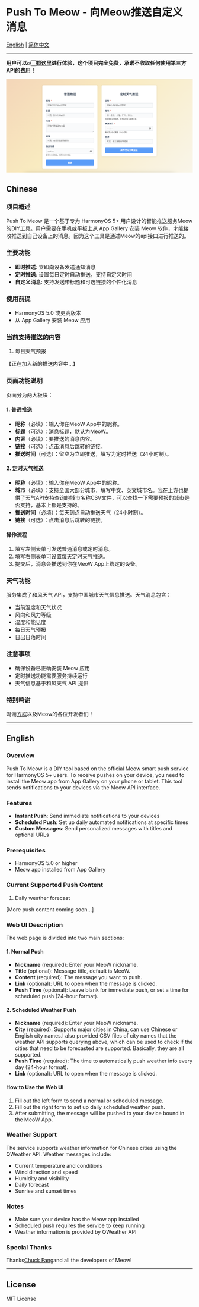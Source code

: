 # Push To Meow - 向Meow推送自定义消息

[English](#english) | [简体中文](#chinese)

---
<strong>用户可以👉🏻<a href="http://121.29.19.143:5001">戳这里</a>进行体验，这个项目完全免费，承诺不收取任何使用第三方API的费用！</strong>

![Page](page.png)
## Chinese

### 项目概述

Push To Meow 是一个基于专为 HarmonyOS 5+ 用户设计的智能推送服务Meow的DIY工具。用户需要在手机或平板上从 App Gallery 安装 Meow 软件，才能接收推送到自己设备上的消息。因为这个工具是通过Meow的api接口进行推送的。

### 主要功能

- **即时推送**: 立即向设备发送通知消息
- **定时推送**: 设置每日定时自动推送，支持自定义时间
- **自定义消息**: 支持发送带标题和可选链接的个性化消息

### 使用前提

- HarmonyOS 5.0 或更高版本
- 从 App Gallery 安装 Meow 应用

### 当前支持推送的内容
1. 每日天气预报

【正在加入新的推送内容中...】

### 页面功能说明
页面分为两大板块：

#### 1. 普通推送
- **昵称**（必填）：输入你在MeoW App中的昵称。
- **标题**（可选）：消息标题，默认为MeoW。
- **内容**（必填）：要推送的消息内容。
- **链接**（可选）：点击消息后跳转的链接。
- **推送时间**（可选）：留空为立即推送，填写为定时推送（24小时制）。

#### 2. 定时天气推送
- **昵称**（必填）：输入你在MeoW App中的昵称。
- **城市**（必填）：支持全国大部分城市，填写中文、英文城市名。我在上方也提供了天气API支持查询的城市名称CSV文件，可以查找一下需要预报的城市是否支持，基本上都是支持的。
- **推送时间**（必填）：每天到点自动推送天气（24小时制）。
- **链接**（可选）：点击消息后跳转的链接。

#### 操作流程
1. 填写左侧表单可发送普通消息或定时消息。
2. 填写右侧表单可设置每天定时天气推送。
3. 提交后，消息会推送到你在MeoW App上绑定的设备。

### 天气功能

服务集成了和风天气 API，支持中国城市天气信息推送。天气消息包含：
- 当前温度和天气状况
- 风向和风力等级
- 湿度和能见度
- 每日天气预报
- 日出日落时间

### 注意事项

- 确保设备已正确安装 Meow 应用
- 定时推送功能需要服务持续运行
- 天气信息基于和风天气 API 提供

### 特别鸣谢

鸣谢<a href="http://www.chuckfang.com/Meow">方程</a>以及Meow的各位开发者们！

---

## English

### Overview

Push To Meow is a DIY tool based on the official Meow smart push service for HarmonyOS 5+ users. To receive pushes on your device, you need to install the Meow app from App Gallery on your phone or tablet. This tool sends notifications to your devices via the Meow API interface.

### Features

- **Instant Push**: Send immediate notifications to your devices
- **Scheduled Push**: Set up daily automated notifications at specific times
- **Custom Messages**: Send personalized messages with titles and optional URLs

### Prerequisites

- HarmonyOS 5.0 or higher
- Meow app installed from App Gallery

### Current Supported Push Content
1. Daily weather forecast

[More push content coming soon...]

### Web UI Description

The web page is divided into two main sections:

#### 1. Normal Push
- **Nickname** (required): Enter your MeoW nickname.
- **Title** (optional): Message title, default is MeoW.
- **Content** (required): The message you want to push.
- **Link** (optional): URL to open when the message is clicked.
- **Push Time** (optional): Leave blank for immediate push, or set a time for scheduled push (24-hour format).

#### 2. Scheduled Weather Push
- **Nickname** (required): Enter your MeoW nickname.
- **City** (required): Supports major cities in China, can use Chinese or English city names.I also provided CSV files of city names that the weather API supports querying above, which can be used to check if the cities that need to be forecasted are supported. Basically, they are all supported.
- **Push Time** (required): The time to automatically push weather info every day (24-hour format).
- **Link** (optional): URL to open when the message is clicked.

#### How to Use the Web UI
1. Fill out the left form to send a normal or scheduled message.
2. Fill out the right form to set up daily scheduled weather push.
3. After submitting, the message will be pushed to your device bound in the MeoW App.

### Weather Support

The service supports weather information for Chinese cities using the QWeather API. Weather messages include:
- Current temperature and conditions
- Wind direction and speed
- Humidity and visibility
- Daily forecast
- Sunrise and sunset times

### Notes

- Make sure your device has the Meow app installed
- Scheduled push requires the service to keep running
- Weather information is provided by QWeather API

### Special Thanks

Thanks<a href="http://www.chuckfang.com/Meow">Chuck Fang</a>and all the developers of Meow!

---

## License

MIT License 
